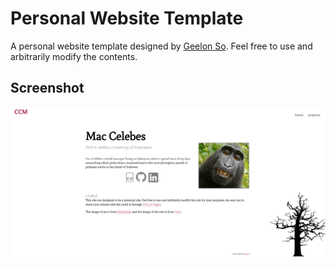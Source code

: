 Personal Website Template
=========================

A personal website template designed by [Geelon So](https://geelon.github.io). Feel free to use and arbitrarily modify the contents.

## Screenshot

<img src="./screenshot.png" alt="screenshot"/>
